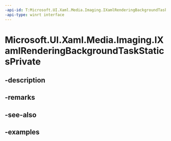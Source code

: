 ```yaml
---
-api-id: T:Microsoft.UI.Xaml.Media.Imaging.IXamlRenderingBackgroundTaskStaticsPrivate
-api-type: winrt interface
---
```


# Microsoft.UI.Xaml.Media.Imaging.IXamlRenderingBackgroundTaskStaticsPrivate

<!--
public interface IXamlRenderingBackgroundTaskStaticsPrivate
-->


## -description

## -remarks

## -see-also

## -examples


